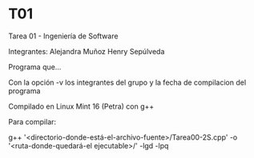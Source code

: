 T01
===

Tarea 01 - Ingeniería de Software

Integrantes:
Alejandra Muñoz
   Henry Sepúlveda


Programa que...

Con la opción -v los integrantes del grupo y la fecha de compilacion del programa


Compilado en Linux Mint 16 (Petra) con g++

Para compilar: 

g++ '<directorio-donde-está-el-archivo-fuente>/Tarea00-2S.cpp' -o '<ruta-donde-quedará-el ejecutable>/<nombre-del-ejecutable>' -lgd -lpq




